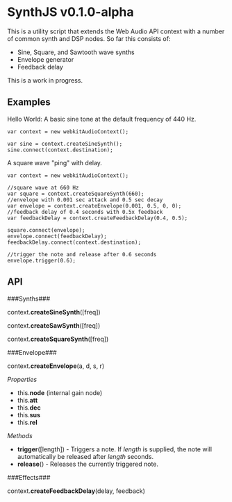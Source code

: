 SynthJS v0.1.0-alpha
===================

This is a utility script that extends the Web Audio API context with a number of common synth and DSP nodes. So far this consists of:

* Sine, Square, and Sawtooth wave synths
* Envelope generator
* Feedback delay

This is a work in progress.

Examples
--------

Hello World: A basic sine tone at the default frequency of 440 Hz.

	var context = new webkitAudioContext();
	
	var sine = context.createSineSynth();
	sine.connect(context.destination);

A square wave "ping" with delay.

    var context = new webkitAudioContext();

    //square wave at 660 Hz
    var square = context.createSquareSynth(660);
    //envelope with 0.001 sec attack and 0.5 sec decay
    var envelope = context.createEnvelope(0.001, 0.5, 0, 0);
    //feedback delay of 0.4 seconds with 0.5x feedback
    var feedbackDelay = context.createFeedbackDelay(0.4, 0.5);

    square.connect(envelope);
    envelope.connect(feedbackDelay);
    feedbackDelay.connect(context.destination);

    //trigger the note and release after 0.6 seconds
    envelope.trigger(0.6);
	
API
----

###Synths###

context.**createSineSynth**([freq])

context.**createSawSynth**([freq])

context.**createSquareSynth**([freq])

###Envelope###

context.**createEnvelope**(a, d, s, r)

*Properties*

* this.**node** (internal gain node)
* this.**att**
* this.**dec**
* this.**sus**
* this.**rel**

*Methods*

* **trigger**([length]) - Triggers a note. If *length* is supplied, the note will automatically be released after *length* seconds.
* **release**() - Releases the currently triggered note.

###Effects###

context.**createFeedbackDelay**(delay, feedback)